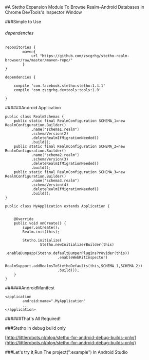 #A Stetho Expansion Module To Browse Realm-Android Databases In Chrome DevTools's Inspector Window 


###Simple to Use

###### dependencies

```
repositories {
        maven{
            url "https://github.com/zscgrhg/stetho-realm-browser/raw/master/maven-repo/"
        }
}

dependencies {
    
    compile 'com.facebook.stetho:stetho:1.4.1'
    compile 'com.zscgrhg.devtools:tools:1.0'
    
}
```
######Android Application


```
public class RealmSchemas {
    public static final RealmConfiguration SCHEMA_1=new RealmConfiguration.Builder()
            .name("schema1.realm")
            .schemaVersion(2)
            .deleteRealmIfMigrationNeeded()
            .build();
    public static final RealmConfiguration SCHEMA_2=new RealmConfiguration.Builder()
            .name("schema2.realm")
            .schemaVersion(3)
            .deleteRealmIfMigrationNeeded()
            .build();
    public static final RealmConfiguration SCHEMA_3=new RealmConfiguration.Builder()
            .name("schema3.realm")
            .schemaVersion(4)
            .deleteRealmIfMigrationNeeded()
            .build();
}
```

```
public class MyApplication extends Application {


    @Override
    public void onCreate() {
        super.onCreate();
        Realm.init(this);

        Stetho.initialize(
                Stetho.newInitializerBuilder(this)
                        .enableDumpapp(Stetho.defaultDumperPluginsProvider(this))
                        .enableWebKitInspector(
                                RealmSupport.addRealmsToStethoDefaults(this,SCHEMA_1,SCHEMA_2))
                        .build());
    }
}

```

######AndroidManifest

```
<application
        android:name=".MyApplication"
        ...
</application>
```

######That's All Required!

###Stetho in debug build only

[http://littlerobots.nl/blog/stetho-for-android-debug-builds-only/](http://littlerobots.nl/blog/stetho-for-android-debug-builds-only/)


###Let's try it,Run The project(":example") In Android Studio

